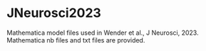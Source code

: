 # JNeurosci2023
Mathematica model files used in Wender et al., J Neurosci, 2023. Mathematica nb files and txt files are provided. 
